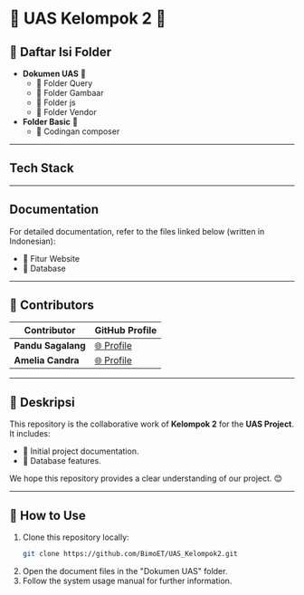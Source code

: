# 🌟 UAS Kelompok 2 🌟

## 📂 Daftar Isi Folder
- **Dokumen UAS** 📄
  - 📘 Folder Query
  - 📙 Folder Gambaar
  - 📗 Folder js
  - 📕 Folder Vendor
- **Folder Basic** 📁
  - 🔧 Codingan composer

---

## Tech Stack
---

## Documentation
For detailed documentation, refer to the files linked below (written in Indonesian):

- 📘 Fitur Website
- 📘 Database

---

## 🤝 Contributors
| Contributor       | GitHub Profile                                  |
|-------------------|------------------------------------------------|
| **Pandu Sagalang**  | [🌐 Profile](https://github.com/PanduSagalang) |
| **Amelia Candra**      | [🌐 Profile](https://github.com/AmeliaCandra21)    |

---

## 📝 Deskripsi
This repository is the collaborative work of **Kelompok 2** for the **UAS Project**. It includes:
- 📌 Initial project documentation.
- 📌 Database features.


We hope this repository provides a clear understanding of our project. 😊

---

## 🚀 How to Use
1. Clone this repository locally:
   ```bash
   git clone https://github.com/BimoET/UAS_Kelompok2.git
   ```
2. Open the document files in the "Dokumen UAS" folder.
3. Follow the system usage manual for further information.
